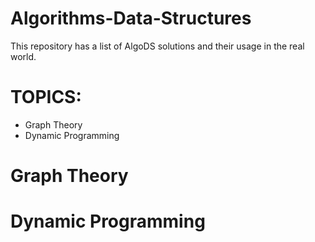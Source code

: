 # Algorithms-Data-Structures
This repository has a list of AlgoDS solutions and their usage in the real world.

# TOPICS:
+ Graph Theory
+ Dynamic Programming

# Graph Theory

# Dynamic Programming
